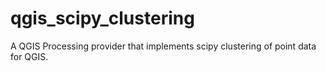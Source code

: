 # qgis_scipy_clustering
A QGIS Processing provider that implements scipy clustering of point data for QGIS.
